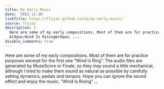 ```yaml
---
title: My Early Music
date: '2021-11-30'
linkTitle: https://flujoo.github.io/en/my-early-music/
source: flujoo
description: |-
  Here are some of my early compositions. Most of them are for practice purposes excerpt for the first one &ldquo;Wind Is Ring&rdquo;. The audio files are generated by MuseScore or Finale, so they may sound a little mechanical, although I tried to make them sound as natural as possible by carefully setting dynamics, pedals and tempos. Hope you can ignore the sound effect and enjoy the music.
  &ldquo;Wind Is Rising&rdquo; ...
disable_comments: true
---
```

Here are some of my early compositions. Most of them are for practice purposes excerpt for the first one &ldquo;Wind Is Ring&rdquo;. The audio files are generated by MuseScore or Finale, so they may sound a little mechanical, although I tried to make them sound as natural as possible by carefully setting dynamics, pedals and tempos. Hope you can ignore the sound effect and enjoy the music.
&ldquo;Wind Is Rising&rdquo; ...